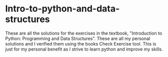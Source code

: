 # Intro-to-python-and-data-structures

These are all the solutions for the exercises in the textbook, "Introduction to Python: Programming and Data Structures". These are all my personal solutions and I verified them using the books Check Exercise tool.
This is just for my personal benefit as I strive to learn python and improve my skills. 
